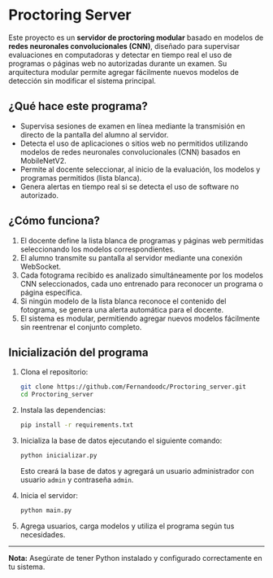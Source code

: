 # Proctoring Server

Este proyecto es un **servidor de proctoring modular** basado en modelos de **redes neuronales convolucionales (CNN)**, diseñado para supervisar evaluaciones en computadoras y detectar en tiempo real el uso de programas o páginas web no autorizadas durante un examen. Su arquitectura modular permite agregar fácilmente nuevos modelos de detección sin modificar el sistema principal.

## ¿Qué hace este programa?

- Supervisa sesiones de examen en línea mediante la transmisión en directo de la pantalla del alumno al servidor.
- Detecta el uso de aplicaciones o sitios web no permitidos utilizando modelos de redes neuronales convolucionales (CNN) basados en MobileNetV2.
- Permite al docente seleccionar, al inicio de la evaluación, los modelos y programas permitidos (lista blanca).
- Genera alertas en tiempo real si se detecta el uso de software no autorizado.

## ¿Cómo funciona?

1. El docente define la lista blanca de programas y páginas web permitidas seleccionando los modelos correspondientes.
2. El alumno transmite su pantalla al servidor mediante una conexión WebSocket.
3. Cada fotograma recibido es analizado simultáneamente por los modelos CNN seleccionados, cada uno entrenado para reconocer un programa o página específica.
4. Si ningún modelo de la lista blanca reconoce el contenido del fotograma, se genera una alerta automática para el docente.
5. El sistema es modular, permitiendo agregar nuevos modelos fácilmente sin reentrenar el conjunto completo.

## Inicialización del programa

1. Clona el repositorio:
    ```bash
    git clone https://github.com/Fernandoodc/Proctoring_server.git
    cd Proctoring_server
    ```

2. Instala las dependencias:
    ```bash
    pip install -r requirements.txt
    ```

3. Inicializa la base de datos ejecutando el siguiente comando:
    ```bash
    python inicializar.py
    ```
    Esto creará la base de datos y agregará un usuario administrador con usuario `admin` y contraseña `admin`.

4. Inicia el servidor:
    ```bash
    python main.py
    ```

5. Agrega usuarios, carga modelos y utiliza el programa según tus necesidades.

---

**Nota:** Asegúrate de tener Python instalado y configurado correctamente en tu sistema.

